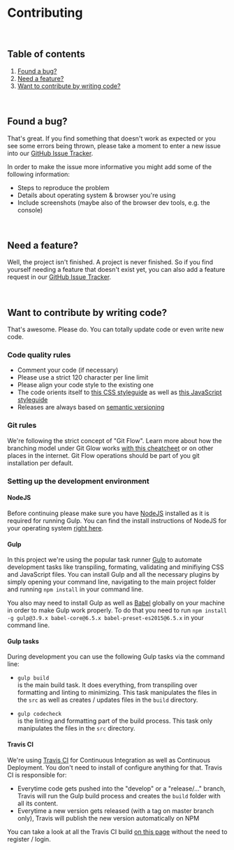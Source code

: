 # Contributing

<br>

## Table of contents

1. [Found a bug?](#found-a-bug)
2. [Need a feature?](#need-a-feature)
3. [Want to contribute by writing code?](#want-to-contribute-by-writing-code)

<br>

## Found a bug?

That's great. If you find something that doesn't work as expected or you see some errors being thrown, please take a moment to enter a new issue into our [GitHub Issue Tracker](https://github.com/dominique-mueller/burgerlicious/issues).

In order to make the issue more informative you might add some of the following information:

- Steps to reproduce the problem
- Details about operating system & browser you're using
- Include screenshots (maybe also of the browser dev tools, e.g. the console)

<br>

## Need a feature?

Well, the project isn't finished. A project is never finished. So if you find yourself needing a feature that doesn't exist yet, you can also add a feature request in our [GitHub Issue Tracker](https://github.com/dominique-mueller/burgerlicious/issues).

<br>

## Want to contribute by writing code?

That's awesome. Please do. You can totally update code or even write new code.

### Code quality rules

- Comment your code (if necessary)
- Please use a strict 120 character per line limit
- Please align your code style to the existing one
- The code orients itself to [this CSS styleguide](https://github.com/mdo/code-guide) as well as [this JavaScript styleguide](https://github.com/estelle/javascript)
- Releases are always based on [semantic versioning](https://github.com/mojombo/semver/blob/master/semver.md)

### Git rules

We're following the strict concept of "Git Flow". Learn more about how the branching model under Git Glow works [with this cheatcheet](http://danielkummer.github.io/git-flow-cheatsheet/) or on other places in the internet. Git Flow operations should be part of you git installation per default.

### Setting up the development environment

#### NodeJS

Before continuing please make sure you have [NodeJS](https://nodejs.org/en/) installed as it is required for running Gulp. You can find the install instructions of NodeJS for your operating system [right here](https://nodejs.org/en/download/).

#### Gulp

In this project we're using the popular task runner [Gulp](http://gulpjs.com/) to automate development tasks like transpiling, formating, validating and minifiying CSS and JavaScript files. You can install Gulp and all the necessary plugins by simply opening your command line, navigating to the main project folder and running `npm install` in your command line.

You also may need to install Gulp as well as [Babel](https://babeljs.io/) globally on your machine in order to make Gulp work properly. To do that you need to run `npm install -g gulp@3.9.x babel-core@6.5.x babel-preset-es2015@6.5.x` in your command line.

#### Gulp tasks

During development you can use the following Gulp tasks via the command line:

- `gulp build`<br>is the main build task. It does everything, from transpiling over formatting and linting to minimizing. This task manipulates the files in the `src` as well as creates / updates files in the `build` directory.

- `gulp codecheck`<br>is the linting and formatting part of the build process. This task only manipulates the files in the `src` directory.

#### Travis CI

We're using [Travis CI](https://travis-ci.org/) for Continuous Integration as well as Continuous Deployment. You don't need to install of configure anything for that. Travis CI is responsible for:

- Everytime code gets pushed into the "develop" or a "release/..." branch, Travis will run the Gulp build process and creates the `build` folder with all its content.
- Everytime a new version gets released (with a tag on master branch only), Travis will publish the new version automatically on NPM

You can take a look at all the Travis CI build [on this page](https://travis-ci.org/dominique-mueller/burgerlicious) without the need to register / login.
